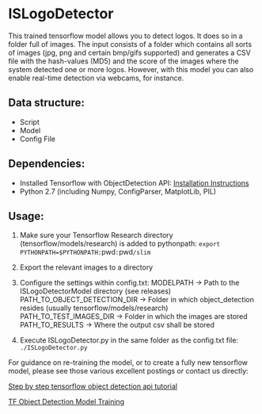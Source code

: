 # ISLogoDetector
This trained tensorflow model allows you to detect logos. It does so in a folder full of images. The input consists of a folder which contains all sorts of images (jpg, png and certain bmp/gifs supported) and generates a CSV file with the hash-values (MD5) and the score of the images where the system detected one or more logos. However, with this model you can also enable real-time detection via webcams, for instance.

## Data structure:
- Script
- Model
- Config File

## Dependencies:
- Installed Tensorflow with ObjectDetection API: [Installation Instructions](https://github.com/tensorflow/models/blob/master/research/object_detection/g3doc/installation.md)
- Python 2.7 (including Numpy, ConfigParser, MatplotLib, PIL)

## Usage:
1) Make sure your Tensorflow Research directory (tensorflow/models/research) is added to pythonpath:
`export PYTHONPATH=$PYTHONPATH:`pwd`:`pwd`/slim`

2) Export the relevant images to a directory

3) Configure the settings within config.txt:
	MODELPATH → Path to the ISLogoDetectorModel directory (see releases)
	PATH_TO_OBJECT_DETECTION_DIR → Folder in which object_detection resides (usually tensorflow/models/research)
	PATH_TO_TEST_IMAGES_DIR → Folder in which the images are stored
	PATH_TO_RESULTS → Where the output csv shall be stored

4) Execute ISLogoDetector.py in the same folder as the config.txt file:
`./ISLogoDetector.py`

For guidance on re-training the model, or to create a fully new tensorflow model, please see those various excellent postings or contact us directly: 

[Step by step tensorflow object detection api tutorial](https://medium.com/@WuStangDan/step-by-step-tensorflow-object-detection-api-tutorial-part-1-selecting-a-model-a02b6aabe39e)

[TF Object Detection Model Training](https://gist.github.com/douglasrizzo/c70e186678f126f1b9005ca83d8bd2ce)
